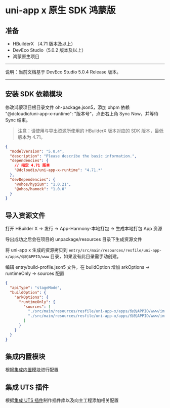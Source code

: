 # uni-app x 原生 SDK 鸿蒙版

## 准备

- HBuilderX （4.71 版本及以上）
- DevEco Studio（5.0.2 版本及以上）
- 鸿蒙原生项目

---

说明：当前文档基于 DevEco Studio 5.0.4 Release 版本。

---

## 安装 SDK 依赖模块

修改鸿蒙项目根目录文件 oh-package.json5，添加 ohpm 依赖 "@dcloudio/uni-app-x-runtime": "版本号"，点击右上角 Sync Now，并等待 Sync 结束。

> 注意：请使用与导出资源所使用的 HBuilderX 版本对应的 SDK 版本，最低版本为 4.71。

```json
{
  "modelVersion": "5.0.4",
  "description": "Please describe the basic information.",
  "dependencies": {
    // 指定 4.71 版本
    "@dcloudio/uni-app-x-runtime": "4.71.*"
  },
  "devDependencies": {
    "@ohos/hypium": "1.0.21",
    "@ohos/hamock": "1.0.0"
  }
}
```

## 导入资源文件

打开 HBuilder X -> 发行 -> App-Harmony-本地打包 -> 生成本地打包 App 资源

导出成功之后会在项目的 unpackage/resources 目录下生成资源文件

将 uni-app x 生成的资源拷贝到 `entry/src/main/resources/resfile/uni-app-x/apps/你的APPID/www` 目录，如果没有此目录需手动创建。

编辑 entry/build-profile.json5 文件，在 buildOption 增加 arkOptions -> runtimeOnly -> sources 配置

```json
{
  "apiType": "stageMode",
  "buildOption": {
    "arkOptions": {
      "runtimeOnly": {
        "sources": [
          "./src/main/resources/resfile/uni-app-x/apps/你的APPID/www/import/app-config.ets",
          "./src/main/resources/resfile/uni-app-x/apps/你的APPID/www/import/app-service.ets"
        ]
      }
    }
  }
}
```

## 集成内置模块

根据[集成内置模块](../modules/harmony/modules.md)进行配置

## 集成 UTS 插件

根据[集成 UTS 插件](harmonyuts.md)制作插件库以及向主工程添加相关配置

